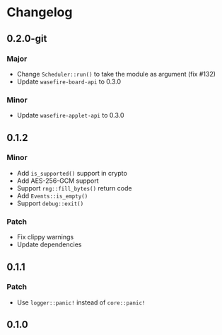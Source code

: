 # Changelog

## 0.2.0-git

### Major

- Change `Scheduler::run()` to take the module as argument (fix #132)
- Update `wasefire-board-api` to 0.3.0

### Minor

- Update `wasefire-applet-api` to 0.3.0

## 0.1.2

### Minor

- Add `is_supported()` support in crypto
- Add AES-256-GCM support
- Support `rng::fill_bytes()` return code
- Add `Events::is_empty()`
- Support `debug::exit()`

### Patch

- Fix clippy warnings
- Update dependencies

## 0.1.1

### Patch

- Use `logger::panic!` instead of `core::panic!`

## 0.1.0

<!-- Increment to skip CHANGELOG.md test: 2 -->
